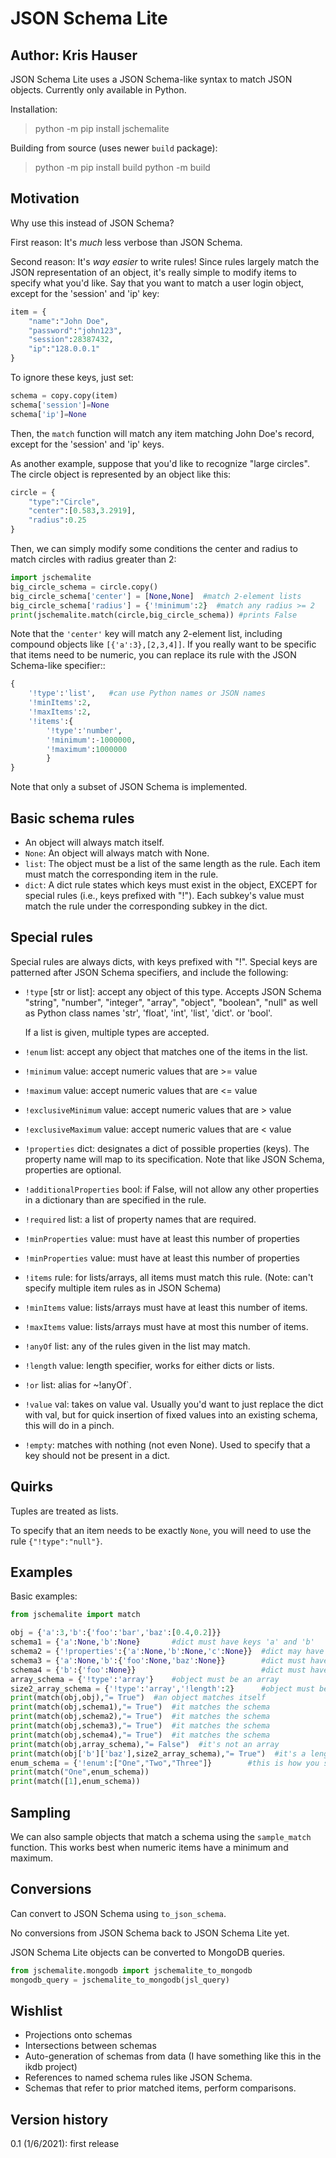 # JSON Schema Lite
## Author: Kris Hauser

JSON Schema Lite uses a JSON Schema-like syntax to match JSON objects.
Currently only available in Python.

Installation:

> python -m pip install jschemalite

Building from source (uses newer `build` package):

> python -m pip install build
> python -m build

## Motivation

Why use this instead of JSON Schema? 

First reason: It's *much* less verbose than JSON Schema.

Second reason: It's *way easier* to write rules!
Since rules largely match the JSON representation of an object, it's really 
simple to modify items to specify what you'd like.  Say that you want to match
a user login object, except for the 'session' and 'ip' key:

```python
item = {
    "name":"John Doe",
    "password":"john123",
    "session":28387432,
    "ip":"128.0.0.1"
}
```

To ignore these keys, just set:

```python
schema = copy.copy(item)
schema['session']=None
schema['ip']=None
```

Then, the `match` function will match any item matching John Doe's
record, except for the 'session' and 'ip' keys.

As another example, suppose that you'd like to recognize "large circles".  The
circle object is represented by an object like this:

```python
circle = {
    "type":"Circle",
    "center":[0.583,3.2919],
    "radius":0.25
}
```

Then, we can simply modify some conditions the center and radius to match
circles with radius greater than 2:

```python
import jschemalite
big_circle_schema = circle.copy()
big_circle_schema['center'] = [None,None]  #match 2-element lists
big_circle_schema['radius'] = {'!minimum':2}  #match any radius >= 2
print(jschemalite.match(circle,big_circle_schema)) #prints False
```

Note that the `'center'` key will match any 2-element list, including compound
objects like `[{'a':3},[2,3,4]]`. If you really want to be specific that 
items need to be numeric, you can replace its rule with the JSON Schema-like
specifier::

```python
{
    '!type':'list',   #can use Python names or JSON names
    '!minItems':2,
    '!maxItems':2,
    '!items':{
        '!type':'number',
        '!minimum':-1000000,
        '!maximum':1000000
        }
}
```

Note that only a subset of JSON Schema is implemented.

## Basic schema rules

- An object will always match itself. 
- ``None``: An object will always match with None.
- ``list``: The object must be a list of the same length as the rule.  Each 
  item must match the corresponding item in the rule.
- ``dict``: A dict rule states which keys must exist in the object, EXCEPT for
  special rules (i.e., keys prefixed with "!").  Each subkey's value must match
  the rule under the corresponding subkey in the dict.


## Special rules

Special rules are always dicts, with keys prefixed with "!".  Special keys are
patterned after JSON Schema specifiers, and include the following:

- `!type` [str or list]: accept any object of this type. Accepts JSON Schema 
  "string", "number", "integer", "array", "object", "boolean", "null" as well
  as Python class names 'str', 'float', 'int', 'list', 'dict'. or 'bool'.

  If a list is given, multiple types are accepted.
- `!enum` list: accept any object that matches one of the items in the list. 
- `!minimum` value: accept numeric values that are >= value
- `!maximum` value: accept numeric values that are <= value
- `!exclusiveMinimum` value: accept numeric values that are > value
- `!exclusiveMaximum` value: accept numeric values that are < value
- `!properties` dict: designates a dict of possible properties (keys).
  The property name will map to its specification.  Note that like JSON Schema,
  properties are optional.
- `!additionalProperties` bool: if False, will not allow any other properties
  in a dictionary than are specified in the rule.
- `!required` list: a list of property names that are required.
- `!minProperties` value: must have at least this number of properties
- `!minProperties` value: must have at least this number of properties
- `!items` rule: for lists/arrays, all items must match this rule.  (Note: can't
  specify multiple item rules as in JSON Schema)
- `!minItems` value: lists/arrays must have at least this number of items.
- `!maxItems` value: lists/arrays must have at most this number of items.
- `!anyOf` list: any of the rules given in the list may match.
- `!length` value: length specifier, works for either dicts or lists.
- `!or` list: alias for ~!anyOf`.
- `!value` val: takes on value val.  Usually you'd want to just replace the
  dict with val, but for quick insertion of fixed values into an existing
  schema, this will do in a pinch.
- `!empty`: matches with nothing (not even None). Used to specify that a key
  should not be present in a dict.


## Quirks

Tuples are treated as lists.

To specify that an item needs to be exactly `None`, you will need to use
the rule `{"!type":"null"}`.

## Examples

Basic examples:

```python
from jschemalite import match

obj = {'a':3,'b':{'foo':'bar','baz':[0.4,0.2]}}
schema1 = {'a':None,'b':None}       #dict must have keys 'a' and 'b'
schema2 = {'!properties':{'a':None,'b':None,'c':None}}  #dict may have keys 'a', 'b', and 'c'
schema3 = {'a':None,'b':{'foo':None,'baz':None}}        #dict must have the top-level key structure 
schema4 = {'b':{'foo':None}}                            #dict must have at least as many keys as are specified
array_schema = {'!type':'array'}    #object must be an array
size2_array_schema = {'!type':'array','!length':2}      #object must be a length-2 array
print(match(obj,obj),"= True")  #an object matches itself
print(match(obj,schema1),"= True")  #it matches the schema
print(match(obj,schema2),"= True")  #it matches the schema
print(match(obj,schema3),"= True")  #it matches the schema
print(match(obj,schema4),"= True")  #it matches the schema
print(match(obj,array_schema),"= False")  #it's not an array
print(match(obj['b']['baz'],size2_array_schema),"= True")  #it's a length 2 array
enum_schema = {'!enum':["One","Two","Three"]}        #this is how you specify an enum
print(match("One",enum_schema))
print(match([1],enum_schema))
```

## Sampling

We can also sample objects that match a schema using the `sample_match`
function.  This works best when numeric items have a minimum and maximum.


## Conversions

Can convert to JSON Schema using `to_json_schema`.

No conversions from JSON Schema back to JSON Schema Lite yet.

JSON Schema Lite objects can be converted to MongoDB queries.

```python
from jschemalite.mongodb import jschemalite_to_mongodb
mongodb_query = jschemalite_to_mongodb(jsl_query)
```


## Wishlist

- Projections onto schemas
- Intersections between schemas
- Auto-generation of schemas from data (I have something like this in the ikdb project)
- References to named schema rules like JSON Schema.
- Schemas that refer to prior matched items, perform comparisons.

## Version history

0.1 (1/6/2021): first release

